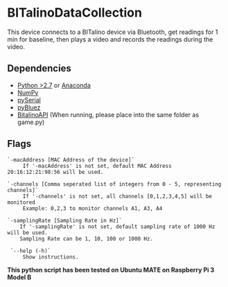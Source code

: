 # BITalinoDataCollection

This device connects to a BITalino device via Bluetooth, get readings for 1 min for baseline, then plays a video and records the readings during the video.

## Dependencies
* [Python >2.7](https://www.python.org/downloads/) or [Anaconda](https://www.continuum.io/downloads)
* [NumPy](https://pypi.python.org/pypi/numpy)
* [pySerial](https://pypi.python.org/pypi/pyserial)
* [pyBluez](https://pypi.python.org/pypi/PyBluez/)
* [BitalinoAPI](https://github.com/BITalinoWorld/revolution-python-api) (When running, please place into the same folder as game.py)

## Flags

    `-macAddress [MAC Address of the device]`
         If '-macAddress' is not set, default MAC Address 20:16:12:21:98:56 will be used.

    `-channels [Comma seperated list of integers from 0 - 5, representing channels]`
         If '-channels' is not set, all channels [0,1,2,3,4,5] will be monitored
         Example: 0,2,3 to monitor channels A1, A3, A4

    `-samplingRate [Sampling Rate in Hz]`
        If '-samplingRate' is not set, default sampling rate of 1000 Hz will be used.
        Sampling Rate can be 1, 10, 100 or 1000 Hz.

     `--help (-h)`
         Show instructions.


**This python script has been tested on Ubuntu MATE on Raspberry Pi 3 Model B**

